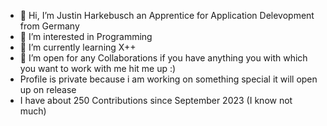 - 👋 Hi, I’m Justin Harkebusch an Apprentice for Application Delevopment from Germany
- 👀 I’m interested in Programming  
- 🌱 I’m currently learning X++
- 💞️ I’m open for any Collaborations if you have anything you with which you want to work with me hit me up :)
- Profile is private because i am working on something special it will open up on release 
- I have about 250 Contributions since September 2023 (I know not much)
<!---
jharkebusch/jharkebusch is a ✨ special ✨ repository because its `README.md` (this file) appears on your GitHub profile.
You can click the Preview link to take a look at your changes.
--->
